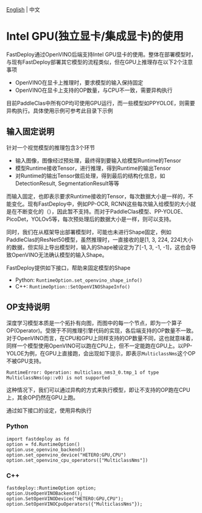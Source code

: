 [English](README.md) | 中文

# Intel GPU(独立显卡/集成显卡)的使用

FastDeploy通过OpenVINO后端支持Intel GPU显卡的使用。整体在部署模型时，与现有FastDeploy部署其它模型的流程类似，但在GPU上推理存在以下2个注意事项

- OpenVINO在显卡上推理时，要求模型的输入保持固定
- OpenVINO在显卡上支持的OP数量，与CPU不一致，需要异构执行

目前PaddleClas中所有OP均可使用GPU运行，而一些模型如PPYOLOE，则需要异构执行。具体使用示例可参考此目录下示例

## 输入固定说明

针对一个视觉模型的推理包含3个环节
- 输入图像，图像经过预处理，最终得到要输入给模型Runtime的Tensor
- 模型Runtime接收Tensor，进行推理，得到Runtime的输出Tensor
- 对Runtime的输出Tensor做后处理，得到最后的结构化信息，如DetectionResult, SegmentationResult等等

而输入固定，也即表示要求Runtime接收的Tensor，每次数据大小是一样的，不能变化。现有FastDeploy中，例如PP-OCR, RCNN这些每次输入给模型的大小就是在不断变化的（），因此暂不支持。而对于PaddleClas模型、PP-YOLOE、PicoDet，YOLOv5等，每次预处理后的数据大小是一样，则可以支持。

同时，我们在从框架导出部署模型时，可能也未进行Shape固定，例如PaddleClas的ResNet50模型，虽然推理时，一直接收的是[1, 3, 224, 224]大小的数据，但实际上导出模型时，输入的Shape被设定为了[-1, 3, -1, -1]，这也会导致OpenVINO无法确认模型的输入Shape。

FastDeploy提供如下接口，帮助来固定模型的Shape

- Python: `RuntimeOption.set_openvino_shape_info()`
- C++: `RuntimeOption::SetOpenVINOShapeInfo()`

## OP支持说明

深度学习模型本质是一个拓扑有向图，而图中的每一个节点，即为一个算子OP(Operator)。受限于不同推理引擎代码的实现，各后端支持的OP数量不一致。对于OpenVINO而言，在CPU和GPU上同样支持的OP数量不同，这也就意味着，同样一个模型使用OpenVINO可以跑在CPU上，但不一定能跑在GPU上。以PP-YOLOE为例，在GPU上直接跑，会出现如下提示，即表示`MulticlassNms`这个OP不被GPU支持。
```
RuntimeError: Operation: multiclass_nms3_0.tmp_1 of type MulticlassNms(op::v0) is not supported
```

这种情况下，我们可以通过异构的方式来执行模型，即让不支持的OP跑在CPU上，其余OP仍然在GPU上跑。

通过如下接口的设定，使用异构执行

### Python
```
import fastdeploy as fd
option = fd.RuntimeOption()
option.use_openvino_backend()
option.set_openvino_device("HETERO:GPU,CPU")
option.set_openvino_cpu_operators(["MulticlassNms"])
```

### C++
```
fastdeploy::RuntimeOption option;
option.UseOpenVINOBackend();
option.SetOpenVINODevice("HETERO:GPU,CPU");
option.SetOpenVINOCpuOperators({"MulticlassNms"});
```
